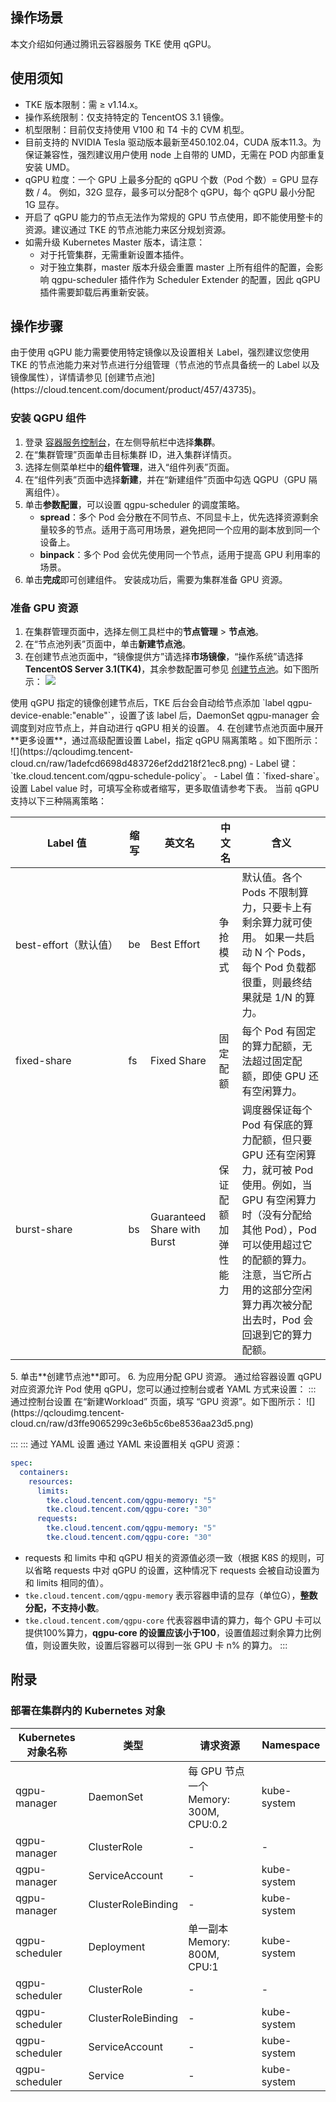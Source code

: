 ## 操作场景
本文介绍如何通过腾讯云容器服务 TKE 使用 qGPU。


## 使用须知
- TKE 版本限制：需 ≥ v1.14.x。
- 操作系统限制：仅支持特定的 TencentOS 3.1 镜像。
- 机型限制：目前仅支持使用 V100 和 T4 卡的 CVM 机型。
- 目前支持的 NVIDIA Tesla 驱动版本最新至450.102.04，CUDA 版本11.3。为保证兼容性，强烈建议用户使用 node 上自带的 UMD，无需在 POD 内部重复安装 UMD。
- qGPU 粒度：一个 GPU 上最多分配的 qGPU 个数（Pod 个数）= GPU 显存数 / 4。
 例如，32G 显存，最多可以分配8个 qGPU，每个 qGPU 最小分配 1G 显存。
- 开启了 qGPU 能力的节点无法作为常规的 GPU 节点使用，即不能使用整卡的资源。建议通过 TKE 的节点池能力来区分规划资源。
- 如需升级 Kubernetes Master 版本，请注意：
  - 对于托管集群，无需重新设置本插件。
  - 对于独立集群，master 版本升级会重置 master 上所有组件的配置，会影响 qgpu-scheduler 插件作为 Scheduler Extender 的配置，因此 qGPU 插件需要卸载后再重新安装。


## 操作步骤

<dx-alert infotype="explain" title="">
由于使用 qGPU 能力需要使用特定镜像以及设置相关 Label，强烈建议您使用 TKE 的节点池能力来对节点进行分组管理（节点池的节点具备统一的 Label 以及镜像属性），详情请参见 [创建节点池](https://cloud.tencent.com/document/product/457/43735)。
</dx-alert>



### 安装 QGPU 组件
1. 登录 [容器服务控制台](https://console.qcloud.com/tke2)，在左侧导航栏中选择**集群**。
2. 在“集群管理”页面单击目标集群 ID，进入集群详情页。
3. 选择左侧菜单栏中的**组件管理**，进入“组件列表”页面。
4. 在“组件列表”页面中选择**新建**，并在“新建组件”页面中勾选 QGPU（GPU 隔离组件）。
5. 单击**参数配置**，可以设置 qgpu-scheduler 的调度策略。
   - **spread**：多个 Pod 会分散在不同节点、不同显卡上，优先选择资源剩余量较多的节点。适用于高可用场景，避免把同一个应用的副本放到同一个设备上。
   - **binpack**：多个 Pod 会优先使用同一个节点，适用于提高 GPU 利用率的场景。
6. 单击**完成**即可创建组件。
安装成功后，需要为集群准备 GPU 资源。

### 准备 GPU 资源
1. 在集群管理页面中，选择左侧工具栏中的**节点管理** > **节点池**。
2. 在“节点池列表”页面中，单击**新建节点池**。
3. 在创建节点池页面中，“镜像提供方”请选择**市场镜像**，“操作系统”请选择 **TencentOS Server 3.1(TK4)**，其余参数配置可参见 [创建节点池](https://cloud.tencent.com/document/product/457/43735)。如下图所示：
![](https://qcloudimg.tencent-cloud.cn/raw/65d9285b9b4d8cc3e93987932ccdae67.png)
<dx-alert infotype="explain" title="">
使用 qGPU 指定的镜像创建节点后，TKE 后台会自动给节点添加 `label qgpu-device-enable:"enable"`，设置了该 label 后，DaemonSet qgpu-manager 会调度到对应节点上，并自动进行 qGPU 相关的设置。
</dx-alert>
4. 在创建节点池页面中展开**更多设置**，通过高级配置设置 Label，指定 qGPU 隔离策略 。如下图所示：
![](https://qcloudimg.tencent-cloud.cn/raw/1adefcd6698d483726ef2dd218f21ec8.png)
 - Label 键：`tke.cloud.tencent.com/qgpu-schedule-policy`。
 - Label 值：`fixed-share`。设置 Label value 时，可填写全称或者缩写，更多取值请参考下表。
 当前 qGPU 支持以下三种隔离策略：
<table>
<thead>
<tr>
<th>Label 值</th>
<th>缩写</th>
<th>英文名</th>
<th>中文名</th>
<th>含义</th>
</tr>
</thead>
<tbody><tr>
<td nowrap="nowrap">best-effort（默认值）</td>
<td>be</td>
<td>Best Effort</td>
<td>争抢模式</td>
<td>默认值。各个 Pods 不限制算力，只要卡上有剩余算力就可使用。 如果一共启动 N 个 Pods，每个 Pod 负载都很重，则最终结果就是 1/N 的算力。</td>
</tr>
<tr>
<td>fixed-share</td>
<td>fs</td>
<td>Fixed Share</td>
<td>固定配额</td>
<td>每个 Pod 有固定的算力配额，无法超过固定配额，即使 GPU 还有空闲算力。</td>
</tr>
<tr>
<td>burst-share</td>
<td>bs</td>
<td>Guaranteed Share with Burst</td>
<td>保证配额加弹性能力</td>
<td>调度器保证每个 Pod 有保底的算力配额，但只要 GPU 还有空闲算力，就可被 Pod 使用。例如，当 GPU 有空闲算力时（没有分配给其他 Pod），Pod 可以使用超过它的配额的算力。注意，当它所占用的这部分空闲算力再次被分配出去时，Pod 会回退到它的算力配额。</td>
</tr>
</tbody></table>
5. 单击**创建节点池**即可。
6. 为应用分配 GPU 资源。
通过给容器设置 qGPU 对应资源允许 Pod 使用 qGPU，您可以通过控制台或者 YAML 方式来设置：
<dx-tabs>
::: 通过控制台设置
在“新建Workload” 页面，填写 “GPU 资源”。如下图所示：
![](https://qcloudimg.tencent-cloud.cn/raw/d3ffe9065299c3e6b5c6be8536aa23d5.png)

:::
::: 通过 YAML 设置
通过 YAML 来设置相关 qGPU 资源：
```yaml
spec:
  containers:
    resources:
      limits:
        tke.cloud.tencent.com/qgpu-memory: "5"
        tke.cloud.tencent.com/qgpu-core: "30"
      requests:
        tke.cloud.tencent.com/qgpu-memory: "5"
        tke.cloud.tencent.com/qgpu-core: "30"
```
- requests 和 limits 中和 qGPU 相关的资源值必须一致（根据 K8S 的规则，可以省略 requests 中对 qGPU 的设置，这种情况下 requests 会被自动设置为和 limits 相同的值）。
- `tke.cloud.tencent.com/qgpu-memory` 表示容器申请的显存（单位G），**整数分配，不支持小数**。
- `tke.cloud.tencent.com/qgpu-core` 代表容器申请的算力，每个 GPU 卡可以提供100%算力，**qgpu-core 的设置应该小于100**，设置值超过剩余算力比例值，则设置失败，设置后容器可以得到一张 GPU 卡 n% 的算力。
:::
</dx-tabs>



## 附录

### 部署在集群内的 Kubernetes 对象

| Kubernetes 对象名称 | 类型 | 请求资源 |Namespace |
|---------|---------|---------|---------|
|qgpu-manager|	DaemonSet|	每 GPU 节点一个 Memory: 300M, CPU:0.2|	kube-system|
|qgpu-manager|	ClusterRole	|-|	-|
|qgpu-manager|	ServiceAccount|-|		kube-system|
|qgpu-manager|	ClusterRoleBinding|-|		kube-system|
|qgpu-scheduler|	Deployment	| 单一副本 Memory: 800M, CPU:1	|kube-system|
|qgpu-scheduler|	ClusterRole|-|		-|
|qgpu-scheduler|	ClusterRoleBinding	|-|	kube-system|
|qgpu-scheduler|	ServiceAccount	|-|	kube-system|
|qgpu-scheduler|	Service|-|		kube-system|

